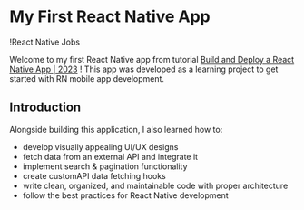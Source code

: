 # My First React Native App 

!React Native Jobs

Welcome to my first React Native app from tutorial [Build and Deploy a React Native App | 2023](https://www.youtube.com/watch?v=mJ3bGvy0WAY&t=1215s) ! This app was developed as a learning project to get started with RN mobile app development. 


## Introduction

Alongside building this application, I also learned how to:
- develop visually appealing UI/UX designs
- fetch data from an external API and integrate it
- implement search & pagination functionality
- create customAPI data fetching hooks
- write clean, organized, and maintainable code with proper architecture
- follow the best practices for React Native development


